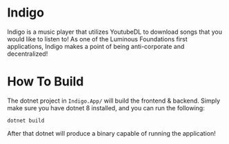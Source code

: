 # Indigo

Indigo is a music player that utilizes YoutubeDL to
download songs that you would like to listen to! As
one of the Luminous Foundations first applications,
Indigo makes a point of being anti-corporate and
decentralized!

# How To Build

The dotnet project in ``Indigo.App/`` will build the
frontend & backend. Simply make sure you have dotnet 8
installed, and you can run the following:

```
dotnet build
```

After that dotnet will produce a binary capable of 
running the application!